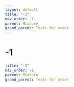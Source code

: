 ```yaml
---
layout: default
title: "-1"
nav_order: -1
parent: Mixture
grand_parent: Tests for order
---
```


# -1

```yaml
title: "-1"
nav_order: -1
parent: Mixture
grand_parent: Tests for order
```